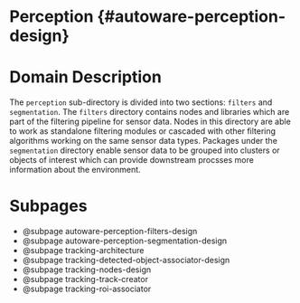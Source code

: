 Perception {#autoware-perception-design}
==========

# Domain Description

The `perception` sub-directory is divided into two sections: `filters` and `segmentation`.
The `filters` directory contains nodes and libraries which are part of the filtering pipeline for 
sensor data. 
Nodes in this directory are able to work as standalone filtering modules or cascaded with other 
filtering algorithms working on the same sensor data types. 
Packages under the `segmentation` directory enable sensor data to be grouped into clusters or 
objects of interest which can provide downstream procsses more information about the environment.

# Subpages

- @subpage autoware-perception-filters-design
- @subpage autoware-perception-segmentation-design
- @subpage tracking-architecture
- @subpage tracking-detected-object-associator-design
- @subpage tracking-nodes-design
- @subpage tracking-track-creator
- @subpage tracking-roi-associator
